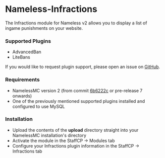 # Nameless-Infractions
The Infractions module for Nameless v2 allows you to display a list of ingame punishments on your website.

### Supported Plugins
- AdvancedBan
- LiteBans

If you would like to request plugin support, please open an issue on [GitHub](https://github.com/samerton/Nameless-Infractions/issues).

### Requirements
- NamelessMC version 2 (from commit [6b6222c](https://github.com/NamelessMC/Nameless/commit/6b6222c020ddea84fe9e653b5715b6f8fda8c1b4) or pre-release 7 onwards)
- One of the previously mentioned supported plugins installed and configured to use MySQL

### Installation
- Upload the contents of the **upload** directory straight into your NamelessMC installation's directory
- Activate the module in the StaffCP -> Modules tab
- Configure your Infractions plugin information in the StaffCP -> Infractions tab
